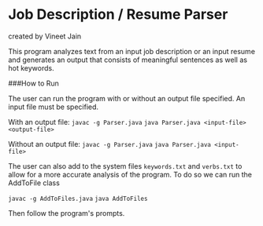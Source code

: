 Job Description / Resume Parser
===============================
created by Vineet Jain

This program analyzes text from an input job description or an input resume and generates an output that consists of meaningful sentences as well as hot keywords.

###How to Run

The user can run the program with or without an output file specified. An input file must be specified.

With an output file:
`javac -g Parser.java`
`java Parser.java <input-file> <output-file>`

Without an output file:
`javac -g Parser.java`
`java Parser.java <input-file>`

The user can also add to the system files `keywords.txt` and `verbs.txt` to allow for a more accurate analysis of the program. To do so we can run the AddToFile class

`javac -g AddToFiles.java`
`java AddToFiles`

Then follow the program's prompts.